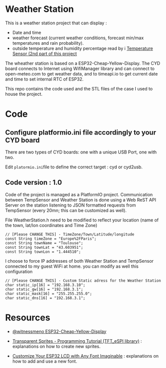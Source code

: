 Weather Station
===============

This is a weather station project that can display :

* Date and time
* weather forecast (current weather conditions, forecast min/max temperatures and rain probability).
* outside temperature and humidity percentage read by i
  [Temperature Sensor (2nd part of this project](https://github.com/marcosjl31/TempSensor)
 
The wheather station is based on a ESP32-Cheap-Yellow-Display. The CYD board connects to Internet using
WifiManager library and can connect to open-meteo.com to get weather data, and to timeapi.io to get
current date and time to set internal RTC of ESP32.

This repo contains the code used and the STL files of the case I used to house the project.

# Code

## Configure platformio.ini file accordingly to your CYD board

There are two types of CYD boards: one with a unique USB Port, one with two.

Edit ``platormio.ini``file to define the correct target : cyd or cyd2usb.


## Code version : 1.0

Code of the project is managed as a PlatformIO project. Communication between TempSensor and Weather
Station is done using a Web ReST API Server on the station listening to JSON formatted requests 
from TempSensor (every 20mn; this can be customized as well).

File WeatherStation.h need to be modified to reflect your location (name of the town, lat/lon coordinates
and Time Zone)
```
// [Please CHANGE THIS] - TimeZone/Town/Latitude/longitude
const String timeZone = "Europe%2FParis";
const String townName = "Toulouse";
const String townLat = "43.603951";
const String townLon = "1.444510";
```

I choose to force IP addresses of both Weather Station and TempSensor connected to my guest WiFi at home.
you can modify as well this configuration

```
// [Please CHANGE THIS] - Custom Static adress for the Weather Station
char static_ip[16] = "192.168.3.10";
char static_gw[16] = "192.168.3.1";
char static_mask[16] = "255.255.255.0";
char static_dns[16] = "192.168.3.1";

```
# Resources

* [@witnessmeno ESP32-Cheap-Yellow-Display](https://github.com/witnessmenow/ESP32-Cheap-Yellow-Display)

* [Transparent Sprites - Programming Tutorial (TFT_eSPI library)](https://www.youtube.com/watch?v=U4jOFLFNZBI&t=604s) : explanations on how to create new sprites.

* [Customize Your ESP32 LCD with Any Font Imaginable](https://www.youtube.com/watch?v=4zYaIJxEYaM) : explanations on how to add and use a new font.
